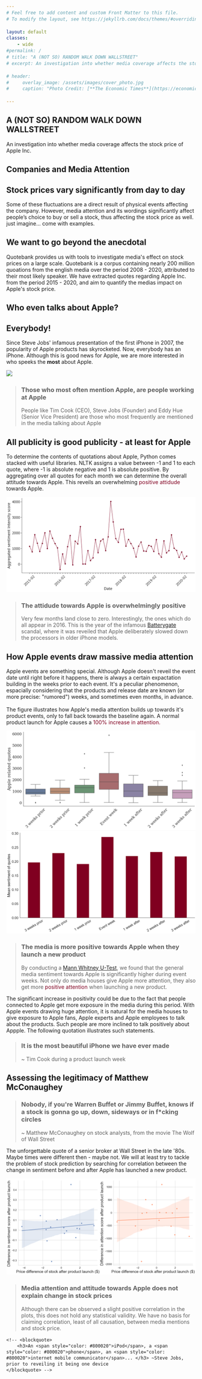 ```yaml
---
# Feel free to add content and custom Front Matter to this file.
# To modify the layout, see https://jekyllrb.com/docs/themes/#overriding-theme-defaults

layout: default
classes: 
    - wide
#permalink: /
# title: "A (NOT SO) RANDOM WALK DOWN WALLSTREET"
# excerpt: An investigation into whether media coverage affects the stock price of Apple Inc.

# header:
#     overlay_image: /assets/images/cover_photo.jpg
#     caption: "Photo Credit: [**The Economic Times**](https://economictimes.indiatimes.com/markets/stocks/news/irrational-exuberance-are-we-near-the-shiller-mark-that-can-trigger-pain/articleshow/85265082.cms?from=mdr)"

---
```


<section id="header">
    <h1>A (NOT SO) RANDOM WALK DOWN WALLSTREET</h1>
    <p>An investigation into whether media coverage affects the stock price of Apple Inc.</p>
</section>

<section id="introduction">
    <h1>Companies and Media Attention</h1>
    <h2> Stock prices vary significantly from day to day</h2>
    <p>
        Some of these fluctuations are a direct result of physical events affecting the company. However, media attention and its wordings significantly affect people’s choice to buy or sell a stock, thus affecting the stock price as well. just imagine... come with examples. 
    </p>
    <h2> We want to go beyond the anecdotal </h2>
    <p>
        Quotebank provides us with tools to investigate media's effect on stock prices on a large scale. Quotebank is a corpus containing nearly 200 million quoations from the english media over the period 2008 - 2020, attributed to their most likely speaker. We have extracted quotes regarding Apple Inc. from the period 2015 - 2020, and aim to quantify the medias impact on Apple's stock price. 
    </p>
</section>


<section id="exploration">
    <h1>Who even talks about Apple?</h1>
    <h2>Everybody!</h2>
    <p>
        Since Steve Jobs' infamous presentation of the first iPhone in 2007, the popularity of Apple products has skyrocketed. Now, everybody has an iPhone. Although this is good news for Apple, we are more interested in who speeks the <b>most</b> about Apple.
    </p>
    <div class="graph_text">
        <img src="./assets/graphs/most_frequent_speakers_animation.gif">
        <blockquote>
            <h3>Those who most often mention Apple, are people working at Apple</h3>
            <p>
                People like Tim Cook (CEO), Steve Jobs (Founder) and Eddy Hue (Senior Vice President) are those who most frequently are mentioned in the media talking about Apple
            </p>
        </blockquote>
    </div>
</section>

<section id="sentiment">
    <h2>All publicity is good publicity - at least for Apple</h2>
    <p>
        To determine the contents of quotations about Apple, Python comes stacked with useful libraries. NLTK assigns a value between -1 and 1 to each quote, where -1 is absolute negative and 1 is absolute positive. By aggregating over all quotes for each month we can determine the overall attitude towards Apple. This reveils an overwhelming 
        <span style="color:#800020">positive attidude</span> towards Apple.   
    </p>
    <div class="graph_text">
        <img src="./assets/graphs/monthly_sentiment.png">
        <blockquote>
            <h3>The attidude towards Apple is overwhelmingly positive</h3>
            <p>
                Very few months land close to zero. Interestingly, the ones which do all appear in 2016. This is the year of the infamous <a href="https://en.wikipedia.org/wiki/Batterygate">Batterygate</a> scandal, where it was reveiled that Apple deliberately slowed down the processors in older iPhone models.
            </p>
        </blockquote>
    </div>
</section>

<section id="events">
    <h2>How Apple events draw massive media attention</h2>
    <p>
        Apple events are something special. Although Apple doesn't reveil the event date until right before it happens, there is always a certain expactation building in the weeks prior to each event. It's a peculiar phenomenon, espacially considering that the products and release date are known (or more precise: "rumored") weeks, and sometimes even months, in advance.<br><br>The figure illustrates how Apple's media attention builds up towards it's product events, only to fall back towards the baseline again. A normal product launch for Apple causes a 
        <span style="color: #800020">100% increase in attention.</span>
    </p>
    <img src="./assets/graphs/attention_dist.png">
</section>

<section id="response">
    <div class="graph_text">
        <img src="./assets/graphs/event_sentiment.png">
        <blockquote>
            <h3>The media is more positive towards Apple when they launch a new product</h3>
            <p>
                By conducting a <a href="https://towardsdatascience.com/intro-to-data-science-part-3-data-analysis-71a566c3a8c3">Mann Whitney U-Test</a>, we found that the general media sentiment towards Apple is significantly higher during event weeks. Not only do media houses give Apple more attention, they also get more <span style="color: #800020">positive attention</span> when launching a new product.
            </p>
        </blockquote>
    </div>
    <p>
        The significant increase in positivity could be due to the fact that people connected to Apple get more exposure in the media during this period. With Apple events drawing huge attention, it is natural for the media houses to give exposure to Apple fans, Apple experts and Apple employees to talk about the products. Such people are more inclined to talk positively about Appple. The following quotation illustrates such statements.
    </p>
    <blockquote>
        <h3>It is the most beautiful iPhone we have ever made</h3> ~ Tim Cook during a product launch week
    </blockquote>
</section>

<section id="stonks">
    <h2>Assessing the legitimacy of Matthew McConaughey</h2>
    <blockquote>
        <h3>Nobody, if you're Warren Buffet or Jimmy Buffet, knows if a stock is gonna go up, down, sideways or in f*cking circles</h3> ~ Matthew McConaughey on stock analysts, from the movie The Wolf of Wall Street
    </blockquote>
    <p>
        The unforgettable quote of a senior broker at Wall Street in the late '80s. Maybe times were different then - maybe not. We will at least try to tackle the problem of stock prediction by searching for correlation between the change in sentiment before and after Apple has launched a new product. 
    </p>
    <div class="graph_text">
        <img src="./assets/graphs/stocks_and_attention.png">
        <blockquote>
            <h3>Media attention and attitude towards Apple does not explain change in stock prices</h3>
            <p>
                Although there can be observed a slight positive correlation in the plots, this does not hold any statistical validity. We have no basis for claiming correlation, least of all causation, between media mentions and stock price. 
            </p>
        </blockquote>
    </div>




</section>

<!-- <section id="conclusion">
</section> -->


<!-- For making pretty quotes -->
    <!-- <blockquote>
        <h3>An <span style="color: #800020">iPod</span>, a <span style="color: #800020">phone</span>, an <span style="color: #800020">internet mobile communicator</span>... </h3> ~Steve Jobs, prior to reveiling it being one device 
    </blockquote> -->
 